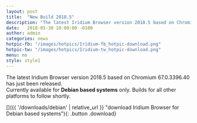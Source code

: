 ```yaml
---
layout: post
title:  "New Build 2018.5"
description: "The latest Iridium Browser version 2018.5 based on Chromium 67.0.3396.40 has just been released for Debian based systems."
date:   2018-05-30 18:00:00 -0100
author:	admin
categories: news
hotpic-fb: "/images/hotpics/Iridium-fb_hotpic-download.png"
hotpic-tw: "/images/hotpics/Iridium-tw_hotpic-download.png"
menu: no
style: style1
---
```


The latest Iridium Browser version 2018.5 based on Chromium 67.0.3396.40 has just been released.   
Currently available for **Debian based systems** only. Builds for all other platforms to follow shortly.    

[]({{ '/downloads/debian' | relative_url }} "download Iridium Browser for Debian based systems"){: .button .download}